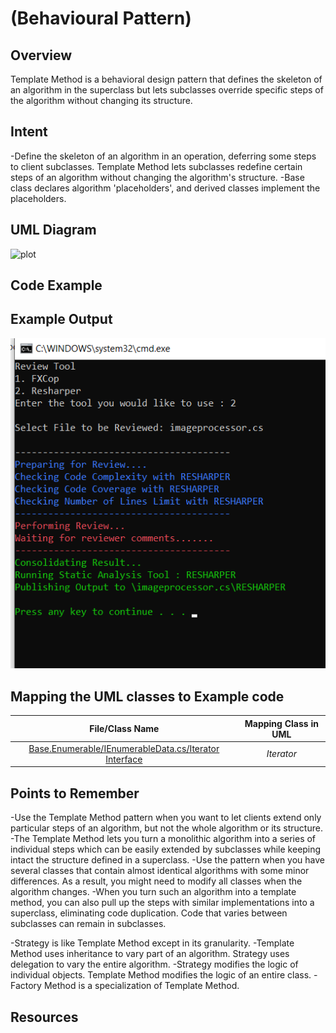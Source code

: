 # (Behavioural Pattern)

## Overview

Template Method is a behavioral design pattern that defines the skeleton of an algorithm in the superclass but lets subclasses override specific steps of the algorithm without changing its structure.

## Intent
-Define the skeleton of an algorithm in an operation, deferring some steps to client subclasses. Template Method lets subclasses redefine certain steps of an algorithm without changing the algorithm's structure.
-Base class declares algorithm 'placeholders', and derived classes implement the placeholders.

## UML Diagram
![plot](./uml.png)

## Code Example

## Example Output
![output](output.png)

## Mapping the UML classes to Example code
| **File/Class Name** | **Mapping Class in UML**  |
| :-----: | :-: |
|[Base.Enumerable/IEnumerableData.cs/Iterator Interface](./Base.Enumarable/IEnumarableData.cs)|*Iterator*|

## Points to Remember
-Use the Template Method pattern when you want to let clients extend only particular steps of an algorithm, but not the whole algorithm or its structure.
-The Template Method lets you turn a monolithic algorithm into a series of individual steps which can be easily extended by subclasses while keeping intact the structure defined in a superclass.
-Use the pattern when you have several classes that contain almost identical algorithms with some minor differences. As a result, you might need to modify all classes when the algorithm changes.
-When you turn such an algorithm into a template method, you can also pull up the steps with similar implementations into a superclass, eliminating code duplication. Code that varies between subclasses can remain in subclasses.

-Strategy is like Template Method except in its granularity.
-Template Method uses inheritance to vary part of an algorithm. Strategy uses delegation to vary the entire algorithm.
-Strategy modifies the logic of individual objects. Template Method modifies the logic of an entire class.
-Factory Method is a specialization of Template Method.

## Resources
